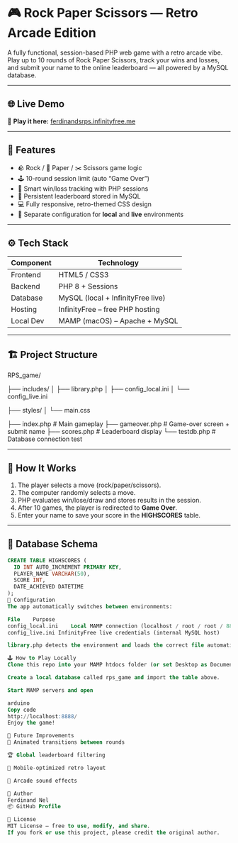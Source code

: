 # 🎮 Rock Paper Scissors — Retro Arcade Edition  

A fully functional, session-based PHP web game with a retro arcade vibe.  
Play up to 10 rounds of Rock Paper Scissors, track your wins and losses, and submit your name to the online leaderboard — all powered by a MySQL database.

---

## 🌐 Live Demo  
🔗 **Play it here:** [ferdinandsrps.infinityfree.me](https://ferdinandsrps.infinityfree.me)

---

## 🧩 Features  
- 🪨 Rock / 📄 Paper / ✂️ Scissors game logic  
- 🕹️ 10-round session limit (auto “Game Over”)  
- 🧠 Smart win/loss tracking with PHP sessions  
- 💾 Persistent leaderboard stored in MySQL  
- 💻 Fully responsive, retro-themed CSS design  
- 🌈 Separate configuration for **local** and **live** environments  

---

## ⚙️ Tech Stack  
| Component | Technology |
|------------|-------------|
| Frontend | HTML5 / CSS3 |
| Backend | PHP 8 + Sessions |
| Database | MySQL (local + InfinityFree live) |
| Hosting | InfinityFree – free PHP hosting |
| Local Dev | MAMP (macOS) – Apache + MySQL |

---

## 🏗️ Project Structure
RPS_game/

├── includes/
│ ├── library.php
│ ├── config_local.ini
│ └── config_live.ini

├── styles/
│ └── main.css

├── index.php # Main gameplay
├── gameover.php # Game-over screen + submit name
├── scores.php # Leaderboard display
└── testdb.php # Database connection test


---

## 🧠 How It Works
1. The player selects a move (rock/paper/scissors).  
2. The computer randomly selects a move.  
3. PHP evaluates win/lose/draw and stores results in the session.  
4. After 10 games, the player is redirected to **Game Over**.  
5. Enter your name to save your score in the **HIGHSCORES** table.  

---

## 💾 Database Schema
```sql
CREATE TABLE HIGHSCORES (
  ID INT AUTO_INCREMENT PRIMARY KEY,
  PLAYER_NAME VARCHAR(50),
  SCORE INT,
  DATE_ACHIEVED DATETIME
);
🔧 Configuration
The app automatically switches between environments:

File	Purpose
config_local.ini	Local MAMP connection (localhost / root / root / 8889)
config_live.ini	InfinityFree live credentials (internal MySQL host)

library.php detects the environment and loads the correct file automatically.

🕹️ How to Play Locally
Clone this repo into your MAMP htdocs folder (or set Desktop as Document Root).

Create a local database called rps_game and import the table above.

Start MAMP servers and open

arduino
Copy code
http://localhost:8888/
Enjoy the game!

👾 Future Improvements
🎨 Animated transitions between rounds

🏆 Global leaderboard filtering

📱 Mobile-optimized retro layout

🎵 Arcade sound effects

👤 Author
Ferdinand Nel
📦 GitHub Profile

📜 License
MIT License – free to use, modify, and share.
If you fork or use this project, please credit the original author.
